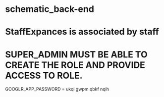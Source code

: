 # schematic_back-end

# StaffExpances is associated by staff 

# SUPER_ADMIN MUST BE ABLE TO CREATE THE ROLE AND PROVIDE ACCESS TO ROLE.

GOOGLR_APP_PASSWORD = ukqi gwpm qbkf nqih


